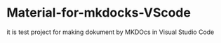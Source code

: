 # Material-for-mkdocks-VScode
it is test project for making dokument by MKDOcs in Visual Studio Code 
